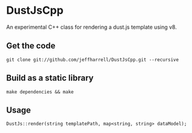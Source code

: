 # DustJsCpp

An experimental C++ class for rendering a dust.js template using v8.


## Get the code
```
git clone git://github.com/jeffharrell/DustJsCpp.git --recursive
```


## Build as a static library
```
make dependencies && make
```

## Usage
```
DustJs::render(string templatePath, map<string, string> dataModel);
```
